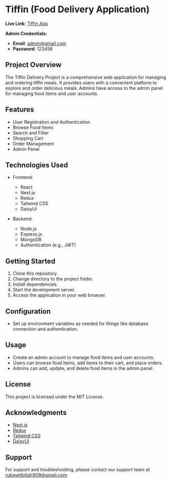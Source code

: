 # Tiffin (Food Delivery Application)

**Live Link:** [Tiffin App](https://tiffin-frontend-next.vercel.app/)

**Admin Credentials:**

- **Email**: admin@gmail.com
- **Password**: 123456

## Project Overview

The Tiffin Delivery Project is a comprehensive web application for managing and ordering tiffin meals. It provides users with a convenient platform to explore and order delicious meals. Admins have access to the admin panel for managing food items and user accounts.

## Features

- User Registration and Authentication
- Browse Food Items
- Search and Filter
- Shopping Cart
- Order Management
- Admin Panel

## Technologies Used

- Frontend:

  - React
  - Next.js
  - Redux
  - Tailwind CSS
  - DaisyUI

- Backend:
  - Node.js
  - Express.js
  - MongoDB
  - Authentication (e.g., JWT)

## Getting Started

1. Clone this repository.
2. Change directory to the project folder.
3. Install dependencies.
4. Start the development server.
5. Access the application in your web browser.

## Configuration

- Set up environment variables as needed for things like database connection and authentication.

## Usage

- Create an admin account to manage food items and user accounts.
- Users can browse food items, add items to their cart, and place orders.
- Admins can add, update, and delete food items in the admin panel.

## License

This project is licensed under the MIT License.

## Acknowledgments

- [Next.js](https://nextjs.org/)
- [Redux](https://redux.js.org/)
- [Tailwind CSS](https://tailwindcss.com/)
- [DaisyUI](https://daisyui.com/)

## Support

For support and troubleshooting, please contact our support team at [rubayetbillah909@gmail.com](mailto:rubayetbillah909@gmail.com).
